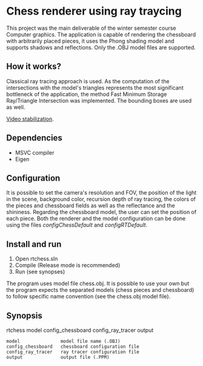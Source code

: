 # Chess renderer using ray traycing

This project was the main deliverable of the winter semester course Computer graphics. The application is capable of rendering the chessboard with arbitrarily placed pieces, it uses the Phong shading model and supports shadows and reflections. Only the .OBJ model files are supported.

## How it works?

Classical ray tracing approach is used. As the computation of the intersections with the model's triangles represents the most significant bottleneck of the application, the method Fast Minimum Storage Ray/Triangle Intersection was implemented. The bounding boxes are used as well.

 [Video stabilization](http://bednarikjan.github.io/2015/06/05/trajectory_clustering.html).

## Dependencies

- MSVC compiler
- Eigen

## Configuration

It is possible to set the camera's resolution and FOV, the position of the light in the scene, background color, recursion depth of ray tracing, the colors of the pieces and chessboard fields as well as the reflectance and the shininess. Regarding the chessboard model, the user can set the position of each piece. Both the renderer and the model configuration can be done using the files *configChessDefault* and *configRTDefault*. 

## Install and run

1. Open rtchess.sln
2. Compile (Release mode is recommended)
3. Run (see synopses)

The program uses model file chess.obj. It is possible to use your own but the program expects the separated models (chess pieces and chessboard) to follow specific name convention (see the chess.obj model file).

## Synopsis
  rtchess model config_chessboard config_ray_tracer output
  
    model               model file name (.OBJ)
    config_chessboard   chessboard configuration file
    config_ray_tracer   ray tracer configuration file
    output              output file (.PPM)
